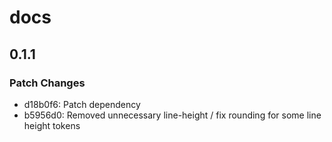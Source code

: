 # docs

## 0.1.1

### Patch Changes

- d18b0f6: Patch dependency
- b5956d0: Removed unnecessary line-height / fix rounding for some line height tokens
